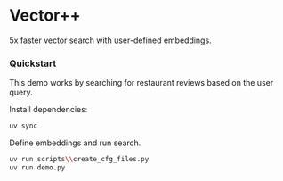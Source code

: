 # Vector++

5x faster vector search with user-defined embeddings.

### Quickstart

This demo works by searching for restaurant reviews based on the user query. 

Install dependencies:

```bash
uv sync
```

Define embeddings and run search. 

```bash
uv run scripts\\create_cfg_files.py
uv run demo.py
```
